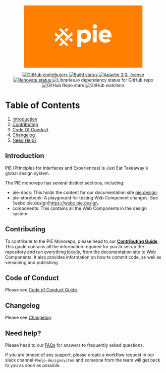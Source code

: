 <p align="center">
  <img align="center" src="./readme_image.png" height="200" alt="">
</p>

<div align="center">
  <a href="https://github.com/justeattakeaway/pie/graphs/contributors">
    <img alt="GitHub contributors" src="https://img.shields.io/github/contributors/justeattakeaway/pie">
  </a>
  <a href="https://github.com/justeattakeaway/pie/actions/workflows/build.yml?query=branch%3Amain">
    <img alt="Build status" src="https://img.shields.io/github/actions/workflow/status/justeattakeaway/pie/ci.yml">
  </a>
  <a href="https://opensource.org/licenses/Apache-2.0">
    <img alt="Apache 2.0. license" src="https://img.shields.io/badge/License-Apache_2.0-blue.svg">
  </a>
  <a href="https://renovatebot.com/">
    <img alt="Renovate status" src="https://img.shields.io/badge/renovate-enabled-brightgreen.svg">
  </a>
  <img alt="Libraries.io dependency status for GitHub repo" src="https://img.shields.io/librariesio/github/justeattakeaway/pie">
  <img alt="GitHub Repo stars" src="https://img.shields.io/github/stars/justeattakeaway/pie?style=social">
  <img alt="GitHub watchers" src="https://img.shields.io/github/watchers/justeattakeaway/pie?style=social">
</div>

# Table of Contents

1. [Introduction](#pie)
2. [Contributing](#contributing)
3. [Code Of Conduct](#code-of-conduct)
4. [Changelog](#changelog)
5. [Need Help?](#need-help)

## Introduction

PIE (Principles for Interfaces and Experiences) is Just Eat Takeaway's global design system.

The PIE monorepo has several distinct sections, including:
  - pie-docs: This holds the content for our documentation site [pie.design](https://pie.design/).
  - pie-storybook: A playground for testing Web Component changes. See [webc.pie.design]https://webc.pie.design.
  - components: This contains all the Web Components in the design system.

## Contributing

To contribute to the PIE Monorepo, please head to our **[Contributing Guide](https://github.com/justeattakeaway/pie/wiki/Contributing-Guide)**. This guide contains all the information required for you to set up the repository and run everything locally, from the documentation site to Web Components. It also provides information on how to commit code, as well as versioning and publishing.

## Code of Conduct

Please see [Code of Conduct Guide](./CODE_OF_CONDUCT.md).

## Changelog

Please see [Changelog](./CHANGELOG.md).

## Need help?

Please head to our [FAQs](https://pie.design/support/faq/) for answers to frequently asked questions.

If you are inneed of any support, please create a workflow request in our slack channel `#help-designsystem` and someone from the team will get back to you as soon as possible.
